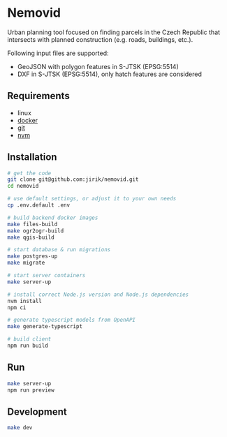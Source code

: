 # Nemovid

Urban planning tool focused on finding parcels in the Czech Republic that intersects with planned construction (e.g. roads, buildings, etc.).

Following input files are supported:
- GeoJSON with polygon features in S-JTSK (EPSG:5514)
- DXF in S-JTSK (EPSG:5514), only hatch features are considered

## Requirements
- linux
- [docker](https://www.docker.com/)
- [git](https://git-scm.com/)
- [nvm](https://github.com/nvm-sh/nvm)

## Installation
```bash
# get the code
git clone git@github.com:jirik/nemovid.git
cd nemovid

# use default settings, or adjust it to your own needs
cp .env.default .env

# build backend docker images
make files-build
make ogr2ogr-build
make qgis-build

# start database & run migrations
make postgres-up
make migrate

# start server containers
make server-up

# install correct Node.js version and Node.js dependencies
nvm install
npm ci

# generate typescript models from OpenAPI
make generate-typescript

# build client
npm run build
```

## Run
```bash
make server-up
npm run preview
```

## Development
```bash
make dev
```
